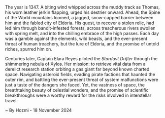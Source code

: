 
The year is 1347.  A biting wind whipped across the muddy track as Thomas, his worn leather jerkin flapping, urged his destrier onward.  Ahead, the Spine of the World mountains loomed, a jagged, snow-capped barrier between him and the fabled city of Eldoria.  His quest, to recover a stolen relic, had led him through bandit-infested forests, across treacherous rivers swollen with spring melt, and into the chilling embrace of the high passes. Each day was a gamble against the elements, wild beasts, and the ever-present threat of human treachery, but the lure of Eldoria, and the promise of untold riches, spurred him on.

Centuries later,  Captain Elara Reyes piloted the *Stardust Drifter* through the shimmering nebula of Xylos.  Her mission: to retrieve vital data from a derelict research station orbiting a gas giant far beyond known charted space.  Navigating asteroid fields, evading pirate factions that haunted the outer rim, and battling the ever-present threat of system malfunctions were just a taste of the dangers she faced.  Yet, the vastness of space, the breathtaking beauty of celestial wonders, and the promise of scientific breakthroughs were a worthy reward for the risks involved in interstellar travel.

~ By Hozmi - 18 November 2024
